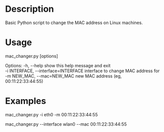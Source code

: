 # Description
Basic Python script to change the MAC address on Linux machines.

# Usage
mac_changer.py [options]

Options:
  -h, --help            show this help message and exit        
  -i INTERFACE, --interface=INTERFACE
                        interface to change MAC address for    
  -m NEW_MAC, --mac=NEW_MAC
                        new MAC address (eg, 00:11:22:33:44:55)
# Examples
mac_changer.py -i eth0 -m 00:11:22:33:44:55

mac_changer.py --interface wlan0 --mac 00:11:22:33:44:55
